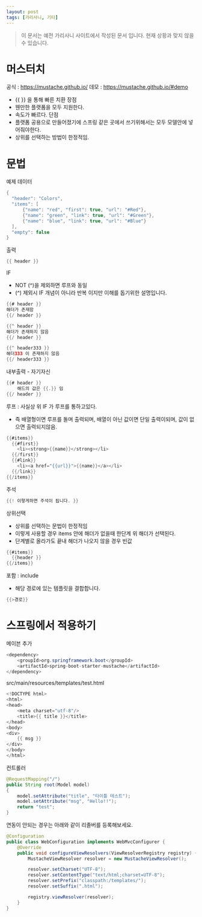 ```yaml
---
layout: post
tags: [가리사니, 기타]
---
```


> 이 문서는 예전 가리사니 사이트에서 작성된 문서 입니다.
현재 상황과 맞지 않을 수 있습니다.


# 머스터치
공식 : https://mustache.github.io/
데모 : https://mustache.github.io/#demo
- {{ }} 을 통해 빠른 치환
장점
- 웬만한 플랫폼을 모두 지원한다.
- 속도가 빠르다.
단점
- 플랫폼 공용으로 만들어졌기에 스프링 같은 곳에서 쓰기위해서는 모두 모델안에 넣어줘야한다.
- 상위를 선택하는 방법이 한정적임.


# 문법
예제 데이터
``` java
{
  "header": "Colors",
  "items": [
      {"name": "red", "first": true, "url": "#Red"},
      {"name": "green", "link": true, "url": "#Green"},
      {"name": "blue", "link": true, "url": "#Blue"}
  ],
  "empty": false
}
```
출력
``` java
{{ header }}
```
IF
 - NOT (^)을 제외하면 루프와 동일
- (^) 제외시 IF 개념이 아니라 반복 이지만 이해를 돕기위한 설명입니다.
``` java
{{# header }}
해더가 존재함
{{/ header }}
```
``` java
{{^ header }}
해더가 존재하지 않음
{{/ header }}
```
``` java
{{^ header333 }}
해더333 이 존재하지 않음
{{/ header333 }}
```
내부출력 - 자기자신
``` java
{{# header }}
	해드의 값은 {{.}} 임
{{/ header }}
```
루프 : 사실상 위 IF 가 루프를 통하고있다.
- 즉 배열형이면 루프를 돌며 출력되며, 배열이 아닌 값이면 단일 출력이되며, 값이 없으면 출력되지않음.
``` java
{{#items}}
  {{#first}}
    <li><strong>{{name}}</strong></li>
  {{/first}}
  {{#link}}
    <li><a href="{{url}}">{{name}}</a></li>
  {{/link}}
{{/items}}
```
주석
``` java
{{! 이렇게하면 주석이 됩니다. }}
```
상위선택
- 상위를 선택하는 문법이 한정적임
- 이렇게 사용할 경우 items 안에 해더가 없을때 한단계 위 해더가 선택된다.
- 단계별로 올라가도 끝내 해더가 나오지 않을 경우 빈값
``` java
{{#items}}
  {{header }}
{{/items}}
```
포함 : include
- 해당 경로에 있는 템플릿을 결합합니다.
``` java
{{>경로}}
```


# 스프링에서 적용하기
메이븐 추가
``` java
<dependency>
	<groupId>org.springframework.boot</groupId>
	<artifactId>spring-boot-starter-mustache</artifactId>
</dependency>
```
src/main/resources/templates/test.html
``` java
<!DOCTYPE html>
<html>
<head>
	<meta charset="utf-8"/>
	<title>{{ title }}</title>
</head>
<body>
<div>
	{{ msg }}
</div>
</body>
</html>
```
컨트롤러
``` java
@RequestMapping("/")
public String root(Model model)
{
	model.setAttribute("title", "타이틀 테스트");
	model.setAttribute("msg", "Hello!!");
	return "test";
}
```

연동이 안되는 경우는 아래와 같이 리졸버를 등록해보세요.
``` java
@Configuration
public class WebConfiguration implements WebMvcConfigurer {
    @Override
    public void configureViewResolvers(ViewResolverRegistry registry) {
        MustacheViewResolver resolver = new MustacheViewResolver();

        resolver.setCharset("UTF-8");
        resolver.setContentType("text/html;charset=UTF-8");
        resolver.setPrefix("classpath:/templates/");
        resolver.setSuffix(".html");

        registry.viewResolver(resolver);
    }
}
```